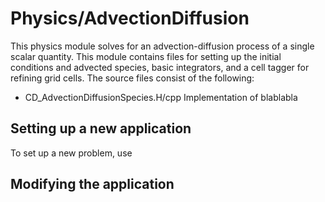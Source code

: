 # Physics/AdvectionDiffusion
This physics module solves for an advection-diffusion process of a single scalar quantity. This module contains files for setting up the initial conditions
and advected species, basic integrators, and a cell tagger for refining grid cells. The source files consist of the following:

* CD_AdvectionDiffusionSpecies.H/cpp Implementation of blablabla

## Setting up a new application
To set up a new problem, use

## Modifying the application
